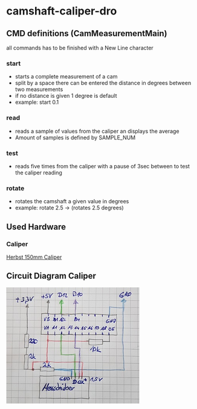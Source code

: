 # camshaft-caliper-dro

## CMD definitions (CamMeasurementMain)
all commands has to be finished with a New Line character

### start
- starts a complete measurement of a cam 
- split by a space there can be entered the distance in degrees between two measurements
- if no distance is given 1 degree is default 
- example: start 0.1

### read
- reads a sample of values from the caliper an displays the average 
- Amount of samples is defined by SAMPLE_NUM

### test
- reads five times from the caliper with a pause of 3sec between to test the caliper reading

### rotate
- rotates the camshaft a given value in degrees
- example: rotate 2.5 -> (rotates 2.5 degrees)

## Used Hardware
### Caliper
[Herbst 150mm Caliper](https://amzn.eu/d/71CtLWt)

## Circuit Diagram Caliper
[Bild 1]: res/circuit_diagram.jpg
![Circuit Diagram Caliper][Bild 1]
